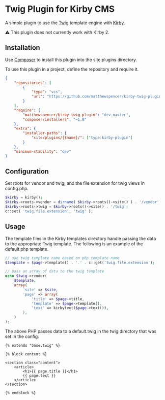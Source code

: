 # Twig Plugin for Kirby CMS

A simple plugin to use the [Twig](http://twig.sensiolabs.org/) template engine with [Kirby](http://getkirby.com/).

:warning: This plugin does not currently work with Kirby 2.

## Installation

Use [Composer](https://getcomposer.org/) to install this plugin into the site plugins directory.

To use this plugin in a project, define the repository and require it.

```json
{
	"repositories": [
		{
			"type": "vcs",
			"url": "https://github.com/matthewspencer/kirby-twig-plugin"
		}
	],
	"require": {
		"matthewspencer/kirby-twig-plugin": "dev-master",
		"composer/installers": "~1.0"
	},
	"extra": {
		"installer-paths": {
			"site/plugins/{$name}/": ["type:kirby-plugin"]
		}
	},
	"minimum-stability": "dev"
}
```

## Configuration

Set roots for vendor and twig, and the file extension for twig views in config.php.

```php
$kirby = kirby();
$kirby->roots->vendor = dirname( $kirby->roots()->site() ) . '/vendor';
$kirby->roots->twig = $kirby->roots()->site() . '/twig';
c::set( 'twig.file.extension', 'twig' );
```

## Usage

The template files in the Kirby templates directory handle passing the data to the appropriate Twig template. The following is an example of the default.php template.

```php
// use twig template name based on php template name
$template = $page->template() . '.' . c::get('twig.file.extension');

// pass an array of data to the twig template
echo $twig->render(
	$template,
	array(
		'site' => $site,
		'page' => array(
			'title' => $page->title,
			'template' => $page->template(),
			'text' => kirbytext($page->text()),
		),
	)
);
```

The above PHP passes data to a default.twig in the twig directory that was set in the config.

```twig
{% extends "base.twig" %}

{% block content %}

<section class="content">
	<article>
		<h1>{{ page.title }}</h1>
		{{ page.text }}
	</article>
</section>

{% endblock %}
```